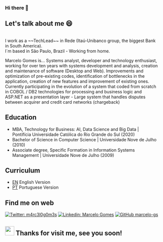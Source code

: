 ### Hi there 👋

## Let's talk about me 😄
<br>
I work as a ~~TechLead~~ in Rede (Itaú-Unibanco group, the biggest Bank in South America). 
<br>I´m based in São Paulo, Brazil - Working from home.

Marcelo Gomes is...
Systems analyst, developer and technology enthusiast, working for over ten years with systems development and analysis, creation and maintenance of software (Desktop and Web). Improvements and optimization of pre-existing codes, identification of bottlenecks in the application, creation of new features and improvement of existing ones. Currently participating in the evolution of a system that coded from scratch in COBOL / DB2 technologies for processing and business logic and ASP.NET as a presentation layer - Large system that handles disputes between acquirer and credit card networks (chargeback)

## Education
 - MBA, Technology for Business: AI, Data Science and Big Data | Pontifícia Universidade Católica do Rio Grande do Sul (2020)
 - Bachelor of Science in Computer Science | Universidade Nove de Julho  (2010)
 - Associate degree, Specific Formation in Information Systems Management | Universidade Nove de Julho (2009)


## Curriculum
 - [EN](https://github.com/marcelo-gs/marcelo-gs/blob/main/marcelo-gomes_English.pdf) English Version
 - [PT](https://github.com/marcelo-gs/marcelo-gs/blob/main/marcelo-gomes.pdf) Portuguese Version

<!--
**marcelo-gs/marcelo-gs** is a ✨ _special_ ✨ repository because its `README.md` (this file) appears on your GitHub profile.

Here are some ideas to get you started:

- 🔭 I’m currently working on ...
- 🌱 I’m currently learning ...
- 👯 I’m looking to collaborate on ...
- 🤔 I’m looking for help with ...
- 💬 Ask me about ...
- 📫 How to reach me: ...
- 😄 Pronouns: ...
- ⚡ Fun fact: ...
-->

## Find me on web
[![Twitter: m4rc3l0g0m3s](https://img.shields.io/twitter/follow/m4rc3l0g0m3s?style=social)](https://twitter.com/m4rc3l0g0m3s)
[![Linkedin: Marcelo Gomes](https://img.shields.io/badge/-marcelogomesdasilva-blue?style=flat-square&logo=Linkedin&logoColor=white&link=https://www.linkedin.com/in/marcelogomesdasilva/)](https://www.linkedin.com/in/marcelogomesdasilva/)
[![GitHub marcelo-gs](https://img.shields.io/github/followers/marcelo-gs?label=follow&style=social)](https://github.com/marcelo-gs)

## <img src="https://media.giphy.com/media/hvRJCLFzcasrR4ia7z/giphy.gif" width="30px"> Thanks for visit me, see you soon!